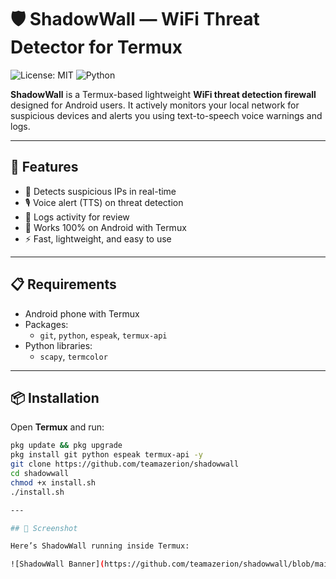 # 🛡️ ShadowWall — WiFi Threat Detector for Termux

![License: MIT](https://img.shields.io/badge/License-MIT-blue.svg)
![Python](https://img.shields.io/badge/Python-3.x-green.svg)

**ShadowWall** is a Termux-based lightweight **WiFi threat detection firewall** designed for Android users. It actively monitors your local network for suspicious devices and alerts you using text-to-speech voice warnings and logs.

---

## 🚀 Features

- 📡 Detects suspicious IPs in real-time
- 🎙️ Voice alert (TTS) on threat detection
- 📄 Logs activity for review
- 📱 Works 100% on Android with Termux
- ⚡ Fast, lightweight, and easy to use

---

## 📋 Requirements

- Android phone with Termux
- Packages:
  - `git`, `python`, `espeak`, `termux-api`
- Python libraries:
  - `scapy`, `termcolor`

---

## 📦 Installation

Open **Termux** and run:

```bash
pkg update && pkg upgrade
pkg install git python espeak termux-api -y
git clone https://github.com/teamazerion/shadowwall
cd shadowwall
chmod +x install.sh
./install.sh

---

## 📸 Screenshot

Here’s ShadowWall running inside Termux:

![ShadowWall Banner](https://github.com/teamazerion/shadowwall/blob/main/Screenshot_20250705_232342_Termux.jpg?raw=true)


